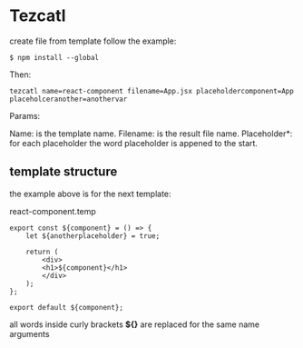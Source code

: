 # Tezcatl #

create file from template follow the example:

    $ npm install --global

Then:

    tezcatl name=react-component filename=App.jsx placeholdercomponent=App placeholceranother=anothervar

Params:

Name: is the template name.
Filename: is the result file name.
Placeholder*: for each placeholder the word placeholder is appened to the start.

## template structure ##

the example above is for the next template:

react-component.temp

    export const ${component} = () => {
        let ${anotherplaceholder} = true;

        return (
            <div>
            <h1>${component}</h1>
            </div>
        );
    };

    export default ${component};

all words inside curly brackets __${}__ are replaced for the same name arguments
